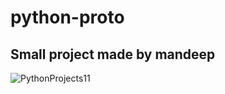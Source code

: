 # python-proto

## Small project made by mandeep
![PythonProjects11](https://user-images.githubusercontent.com/80085652/203765664-a9458238-78fa-4c7a-84f9-ce6b6193e588.png)
